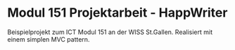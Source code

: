 # Modul 151 Projektarbeit - HappWriter

Beispielprojekt zum ICT Modul 151 an der WISS St.Gallen. Realisiert mit einem simplen MVC pattern.
